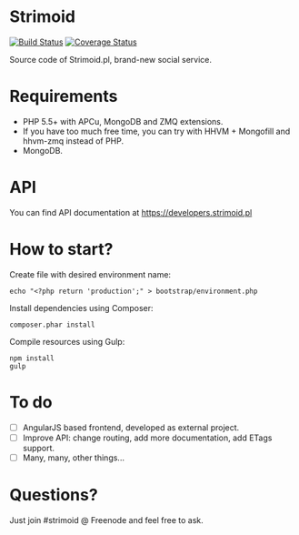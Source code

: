 Strimoid
========

[![Build Status](https://travis-ci.org/Strimoid/Strimoid.svg?branch=master)](https://travis-ci.org/Strimoid/Strimoid) [![Coverage Status](https://img.shields.io/coveralls/Strimoid/Strimoid.svg)](https://coveralls.io/r/Strimoid/Strimoid)

Source code of Strimoid.pl, brand-new social service.

Requirements
========
* PHP 5.5+ with APCu, MongoDB and ZMQ extensions.
* If you have too much free time, you can try with HHVM + Mongofill and hhvm-zmq instead of PHP.
* MongoDB.

API
========
You can find API documentation at https://developers.strimoid.pl

How to start?
========
Create file with desired environment name:
```
echo "<?php return 'production';" > bootstrap/environment.php
```

Install dependencies using Composer:

```
composer.phar install
```

Compile resources using Gulp:

```
npm install
gulp
```

To do
========
* [ ] AngularJS based frontend, developed as external project.
* [ ] Improve API: change routing, add more documentation, add ETags support.
* [ ] Many, many, other things...

Questions?
========
Just join #strimoid @ Freenode and feel free to ask.
